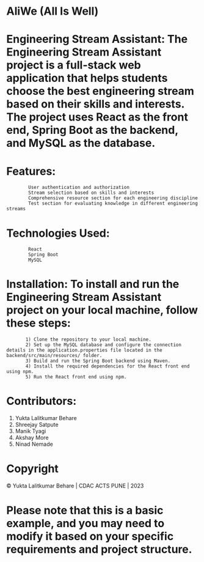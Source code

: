 # AliWe (All Is Well)
# Engineering Stream Assistant: The Engineering Stream Assistant project is a full-stack web application that helps students choose the best engineering stream based on their skills and interests. The project uses                                  React as the front end, Spring Boot as the backend, and MySQL as the database.
# Features:
            User authentication and authorization
            Stream selection based on skills and interests
            Comprehensive resource section for each engineering discipline
            Test section for evaluating knowledge in different engineering streams
# Technologies Used:
            React
            Spring Boot
            MySQL
# Installation: To install and run the Engineering Stream Assistant project on your local machine, follow these steps:
           1) Clone the repository to your local machine.
           2) Set up the MySQL database and configure the connection details in the application.properties file located in the backend/src/main/resources/ folder.
           3) Build and run the Spring Boot backend using Maven.
           4) Install the required dependencies for the React front end using npm.
           5) Run the React front end using npm.
# Contributors:
   1) Yukta Lalitkumar Behare
   2) Shreejay Satpute
   3) Manik Tyagi
   4) Akshay More
   5) Ninad Nemade
# Copyright
 &copy; Yukta Lalitkumar Behare | CDAC ACTS PUNE | 2023
# Please note that this is a basic example, and you may need to modify it based on your specific requirements and project structure.
